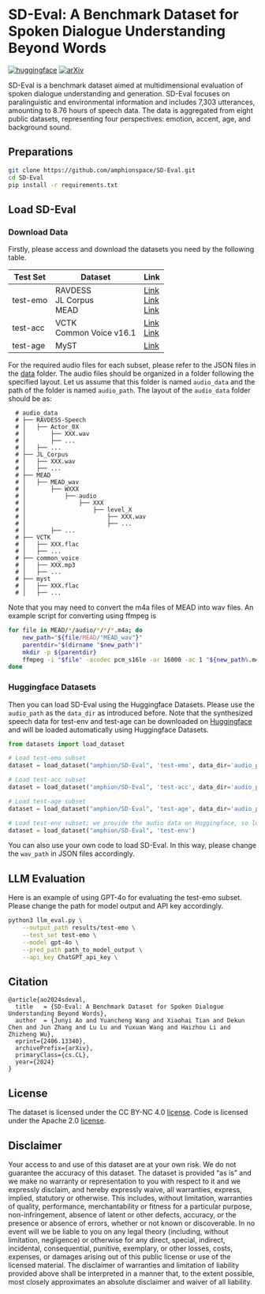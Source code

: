 # SD-Eval: A Benchmark Dataset for Spoken Dialogue Understanding Beyond Words

[![huggingface](https://img.shields.io/badge/%F0%9F%A4%97%20HuggingFace-SD--Eval-blue)](https://huggingface.co/datasets/amphion/SD-Eval)
[![arXiv](https://img.shields.io/badge/arXiv-2406.13340-b31b1b.svg)](https://arxiv.org/abs/2406.13340)

SD-Eval is a benchmark dataset aimed at multidimensional evaluation of spoken dialogue understanding and generation.
SD-Eval focuses on paralinguistic and environmental information and includes 7,303 utterances, amounting to 8.76 hours of speech data.
The data is aggregated from eight public datasets, representing four perspectives: emotion, accent, age, and background sound.

## Preparations

```bash
git clone https://github.com/amphionspace/SD-Eval.git
cd SD-Eval
pip install -r requirements.txt
```

## Load SD-Eval

### Download Data
Firstly, please access and download the datasets you need by the following table.

| Test Set | Dataset    | Link |
| -------- | -------- | ------- |
| test-emo | RAVDESS <br> JL Corpus <br> MEAD | [Link](https://www.kaggle.com/datasets/uwrfkaggler/ravdess-emotional-speech-audio)  <br> [Link](https://www.kaggle.com/datasets/tli725/jl-corpus)<br>[Link](https://wywu.github.io/projects/MEAD/MEAD.html)  |
| test-acc | VCTK <br> Common Voice v16.1 | [Link](https://datashare.ed.ac.uk/handle/10283/2651) <br> [Link](https://commonvoice.mozilla.org/en/datasets)   |
| test-age | MyST | [Link](https://boulderlearning.com/resources/request-the-myst-corpus/)|

For the required audio files for each subset, please refer to the JSON files in the [data](https://github.com/amphionspace/SD-Eval/tree/main/data) folder.
The audio files should be organized in a folder following the specified layout.
Let us assume that this folder is named ```audio_data``` and the path of the folder is named ```audio_path```.
The layout of the ```audio_data``` folder should be as:
```
  # audio_data
  # ├── RAVDESS-Speech
  # │   ├── Actor_0X
  # │       ├── XXX.wav
  # │       ├── ...
  # │   ├── ...
  # ├── JL_Corpus
  # │   ├── XXX.wav
  # │   ├── ...
  # ├── MEAD
  # │   ├── MEAD_wav
  # │       ├── WXXX
  # │           ├── audio
  # │               ├── XXX
  # │                   ├── level_X
  # │                       ├── XXX.wav
  # │                       ├── ...
  # │       ├── ...
  # ├── VCTK 
  # │   ├── XXX.flac
  # │   ├── ...
  # ├── common_voice
  # │   ├── XXX.mp3
  # │   ├── ...
  # ├── myst
  # │   ├── XXX.flac
  # │   ├── ...
```

Note that you may need to convert the m4a files of MEAD into wav files. An example script for converting using ffmpeg is 
```bash
for file in MEAD/*/audio/*/*/*.m4a; do
    new_path="${file/MEAD/"MEAD_wav"}"
    parentdir="$(dirname "$new_path")"
    mkdir -p ${parentdir}
    ffmpeg -i "$file" -acodec pcm_s16le -ar 16000 -ac 1 "${new_path%.m4a}.wav"
done
```

### Huggingface Datasets
Then you can load SD-Eval using the Huggingface Datasets. Please use the  ```audio_path``` as the ```data_dir``` as introduced before. Note that the synthesized speech data for test-env and test-age can be downloaded on [Huggingface](https://huggingface.co/datasets/amphion/SD-Eval/tree/main/archive) and will be loaded automatically using Huggingface Datasets.

```python
from datasets import load_dataset

# Load test-emo subset
dataset = load_dataset("amphion/SD-Eval", 'test-emo', data_dir='audio_path')

# Load test-acc subset
dataset = load_dataset("amphion/SD-Eval", 'test-acc', data_dir='audio_path')

# Load test-age subset
dataset = load_dataset("amphion/SD-Eval", 'test-age', data_dir='audio_path')

# Load test-env subset; we provide the audio data on Huggingface, so loading test-env does not need to set data_dir
dataset = load_dataset("amphion/SD-Eval", 'test-env')
```

You can also use your own code to load SD-Eval. In this way, please change the ```wav_path``` in JSON files accordingly.

## LLM Evaluation
Here is an example of using GPT-4o for evaluating the test-emo subset. Please change the path for model output and API key accordingly.

```bash
python3 llm_eval.py \
    --output_path results/test-emo \
    --test_set test-emo \
    --model gpt-4o \
    --pred_path path_to_model_output \
    --api_key ChatGPT_api_key \
```

## Citation
```
@article{ao2024sdeval,
  title   = {SD-Eval: A Benchmark Dataset for Spoken Dialogue Understanding Beyond Words},
  author  = {Junyi Ao and Yuancheng Wang and Xiaohai Tian and Dekun Chen and Jun Zhang and Lu Lu and Yuxuan Wang and Haizhou Li and Zhizheng Wu},
  eprint={2406.13340},
  archivePrefix={arXiv},
  primaryClass={cs.CL},
  year={2024}
}
```

## License
The dataset is licensed under the CC BY-NC 4.0 [license](LICENSE_dataset).
Code is licensed under the Apache 2.0 [license](LICENSE).

## Disclaimer
Your access to and use of this dataset are at your own risk. We do not guarantee the accuracy of this dataset. The dataset is provided “as is” and we make no warranty or representation to you with respect to it and we expressly disclaim, and hereby expressly waive, all warranties, express, implied, statutory or otherwise. This includes, without limitation, warranties of quality, performance, merchantability or fitness for a particular purpose, non-infringement, absence of latent or other defects, accuracy, or the presence or absence of errors, whether or not known or discoverable. In no event will we be liable to you on any legal theory (including, without limitation, negligence) or otherwise for any direct, special, indirect, incidental, consequential, punitive, exemplary, or other losses, costs, expenses, or damages arising out of this public license or use of the licensed material. The disclaimer of warranties and limitation of liability provided above shall be interpreted in a manner that, to the extent possible, most closely approximates an absolute disclaimer and waiver of all liability.
